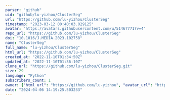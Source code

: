 ```yaml
---
parser: "github"
uid: "github/lu-yizhou/ClusterSeg"
url: "https://github.com/lu-yizhou/ClusterSeg"
timestamp: "2023-03-12 00:40:03.029125"
avatar: "https://avatars.githubusercontent.com/u/51467771?v=4"
repo_url: "https://github.com/lu-yizhou/ClusterSeg"
doi: "10.1016/J.MEDIA.2023.102758"
name: "ClusterSeg"
full_name: "lu-yizhou/ClusterSeg"
html_url: "https://github.com/lu-yizhou/ClusterSeg"
created_at: "2022-11-10T01:34:50Z"
updated_at: "2022-11-10T01:36:10Z"
clone_url: "https://github.com/lu-yizhou/ClusterSeg.git"
size: 29
language: "Python"
subscribers_count: 1
owner: {"html_url": "https://github.com/lu-yizhou", "avatar_url": "https://avatars.githubusercontent.com/u/51467771?v=4", "login": "lu-yizhou", "type": "User"}
date: "2024-04-06 14:19:25.503233"
---
```

